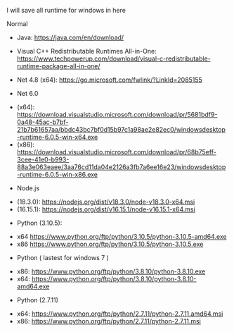 I will save all runtime for windows in here

Normal
 - Java: https://java.com/en/download/
 
 - Visual C++ Redistributable Runtimes All-in-One: https://www.techpowerup.com/download/visual-c-redistributable-runtime-package-all-in-one/
 
 - Net 4.8 (x64): https://go.microsoft.com/fwlink/?LinkId=2085155
 
 - Net 6.0 
 + (x64): https://download.visualstudio.microsoft.com/download/pr/5681bdf9-0a48-45ac-b7bf-21b7b61657aa/bbdc43bc7bf0d15b97c1a98ae2e82ec0/windowsdesktop-runtime-6.0.5-win-x64.exe
 + (x86): https://download.visualstudio.microsoft.com/download/pr/68b75eff-3cee-41e0-b993-88a3e063eaee/3aa76cd11da04e2126a3fb7a6ee16e23/windowsdesktop-runtime-6.0.5-win-x86.exe
 
 - Node.js 
 + (18.3.0): https://nodejs.org/dist/v18.3.0/node-v18.3.0-x64.msi
 + (16.15.1): https://nodejs.org/dist/v16.15.1/node-v16.15.1-x64.msi
 
 - Python (3.10.5):
 + x64 https://www.python.org/ftp/python/3.10.5/python-3.10.5-amd64.exe
 + x86 https://www.python.org/ftp/python/3.10.5/python-3.10.5.exe
 
 - Python ( lastest for windows 7 )
 + x86: https://www.python.org/ftp/python/3.8.10/python-3.8.10.exe
 + x64: https://www.python.org/ftp/python/3.8.10/python-3.8.10-amd64.exe
 
 - Python (2.7.11)
 + x64: https://www.python.org/ftp/python/2.7.11/python-2.7.11.amd64.msi
 + x86: https://www.python.org/ftp/python/2.7.11/python-2.7.11.msi
